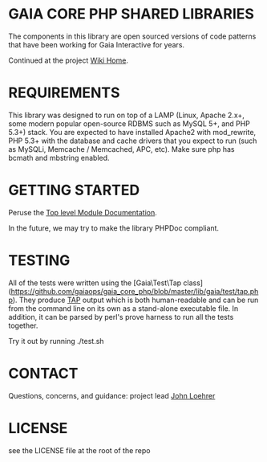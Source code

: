 GAIA CORE PHP SHARED LIBRARIES
==============================
The components in this library are open sourced versions of code patterns that have been working for Gaia Interactive for years.

Continued at the project [Wiki Home](https://github.com/gaiaops/gaia_core_php/wiki/).


REQUIREMENTS
==============================
This library was designed to run on top of a LAMP (Linux, Apache 2.x+, some modern popular open-source RDBMS such as MySQL 5+, and PHP 5.3+) stack.
You are expected to have installed Apache2 with mod_rewrite, PHP 5.3+ with the database and cache drivers that you expect to run (such as MySQLi, Memcache / Memcached, APC, etc).
Make sure php has bcmath and mbstring enabled.

GETTING STARTED
==============================
Peruse the [Top level Module Documentation](https://github.com/gaiaops/gaia_core_php/wiki/_pages).

In the future, we may try to make the library PHPDoc compliant.



TESTING
==============================
All of the tests were written using the [Gaia\Test\Tap class]
(https://github.com/gaiaops/gaia_core_php/blob/master/lib/gaia/test/tap.php). They produce 
[TAP](http://en.wikipedia.org/wiki/Test_Anything_Protocol) output 
which is both human-readable and can be run from the command line on its own as a stand-alone executable 
file. In addition, it can be parsed by perl's prove harness to run all the tests together.

Try it out by running ./test.sh 



CONTACT
==============================
Questions, concerns, and guidance: project lead [John Loehrer](mailto:jloehrer@gaiaonline.com)

LICENSE
==============================
see the LICENSE file at the root of the repo
